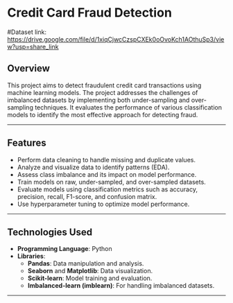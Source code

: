 # Credit Card Fraud Detection


#Dataset link: https://drive.google.com/file/d/1xiqCjwcCzspCXEk0oOvoKch1AOthuSp3/view?usp=share_link 


## **Overview**
This project aims to detect fraudulent credit card transactions using machine learning models. The project addresses the challenges of imbalanced datasets by implementing both under-sampling and over-sampling techniques. It evaluates the performance of various classification models to identify the most effective approach for detecting fraud.

---

## **Features**
- Perform data cleaning to handle missing and duplicate values.
- Analyze and visualize data to identify patterns (EDA).
- Assess class imbalance and its impact on model performance.
- Train models on raw, under-sampled, and over-sampled datasets.
- Evaluate models using classification metrics such as accuracy, precision, recall, F1-score, and confusion matrix.
- Use hyperparameter tuning to optimize model performance.

---

## **Technologies Used**
- **Programming Language**: Python
- **Libraries**:
  - **Pandas**: Data manipulation and analysis.
  - **Seaborn** and **Matplotlib**: Data visualization.
  - **Scikit-learn**: Model training and evaluation.
  - **Imbalanced-learn (imblearn)**: For handling imbalanced datasets.

---
